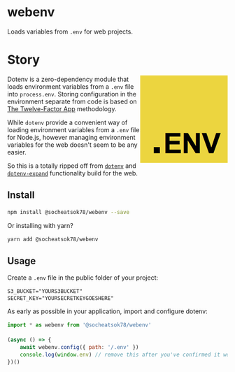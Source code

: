 # webenv

Loads variables from `.env` for web projects.

# Story

<img src="https://raw.githubusercontent.com/motdotla/dotenv/master/dotenv.png" alt="dotenv" align="right" />

Dotenv is a zero-dependency module that loads environment variables from a `.env` file into `process.env`. Storing configuration in the environment separate from code is based on [The Twelve-Factor App](http://12factor.net/config) methodology.

While `dotenv` provide a convenient way of loading environment variables from a `.env` file for Node.js, however managing environment variables for the web doesn't seem to be any easier. 

So this is a totally ripped off from [`dotenv`](https://github.com/motdotla/dotenv) and [`dotenv-expand`](https://github.com/motdotla/dotenv-expand) functionality build for the web.

## Install

```sh
npm install @socheatsok78/webenv --save
```

Or installing with yarn?

```sh
yarn add @socheatsok78/webenv
```

## Usage

Create a `.env` file in the public folder of your project:
```env
S3_BUCKET="YOURS3BUCKET"
SECRET_KEY="YOURSECRETKEYGOESHERE"
```

As early as possible in your application, import and configure dotenv:
```js
import * as webenv from '@socheatsok78/webenv'

(async () => {
    await webenv.config({ path: '/.env' })
    console.log(window.env) // remove this after you've confirmed it working
})()
```
